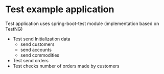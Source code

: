 # Test example application

Test application uses spring-boot-test module (implementation based on TestNG) 

- Test send Initialization data
  - send customers
  - send accounts
  - send commodities
- Test send orders 
- Test checks number of orders made by customers
